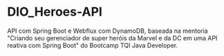 # DIO_Heroes-API
API com Spring Boot e Webflux com DynamoDB, baseada na mentoria "Criando seu gerenciador de super heróis da Marvel e da DC em uma API reativa com Spring Boot" do Bootcamp TQI Java Developer.
